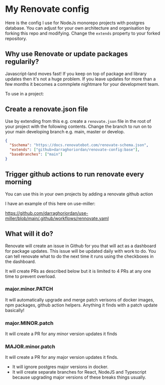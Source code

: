 # My Renovate config

Here is the config I use for NodeJs monorepo projects with postgres database. You can adjust for your own architecture and organisation by forking this repo and modifying. Change the `extends` property to your forked repository.

## Why use Renovate or update packages regularily?

Javascript-land moves fast! If you keep on top of package and library updates then it's not a huge problem. If you leave updates for more than a few months it becomes a commplete nightmare for your development team. 

To use in a project: 

## Create a renovate.json file

Use by extending from this e.g. create a `renovate.json` file in the root of your project with the following contents. Change the branch to run on to your main developing branch e.g. main, master or develop.

```json
{
  "$schema": "https://docs.renovatebot.com/renovate-schema.json",
  "extends": ["github>darraghoriordan/renovate-config:base"],
  "baseBranches": ["main"]
}
```

## Trigger github actions to run renovate every morning

You can use this in your own projects by adding a renovate github action

I have an example of this here on use-miller: 

https://github.com/darraghoriordan/use-miller/blob/main/.github/workflows/rennovate.yaml

## What will it do?

Renovate will create an issue in Github for you that will act as a dashboard for package updates. This issue will be updated daily with work to do. You can tell renovate what to do the next time it runs using the checkboxes in the dashboard.

It will create PRs as described below but it is limited to 4 PRs at any one time to prevent overload.

### major.minor.PATCH
It will automatically upgrade and merge patch verisons of docker images, npm packages, github action helpers. Anything it finds with a patch update basically!

### major.MINOR.patch
It will create a PR for any minor version updates it finds

### MAJOR.minor.patch
It will create a PR for any major version updates it finds. 
- It will ignore postgres major versions in docker.
- It will create separate branches for React, NodeJS and Typescript because upgrading major versions of these breaks things usually.

